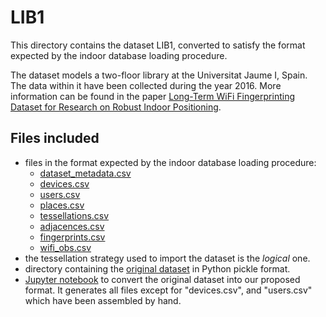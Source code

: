 # LIB1

This directory contains the dataset LIB1, converted to satisfy the format expected by the indoor database loading procedure.

The dataset models a two-floor library at the Universitat Jaume I, Spain. The data within it have been collected during the year 2016. More information can be found in the paper [Long-Term WiFi Fingerprinting Dataset for Research on Robust Indoor Positioning](https://www.mdpi.com/2306-5729/3/1/3).

## Files included

* files in the format expected by the indoor database loading procedure:
  * [dataset_metadata.csv](https://github.com/dslab-uniud/Database-indoor/blob/main/Datasets/converted_datasets/LIB1/dataset_metadata.csv)
  * [devices.csv](https://github.com/dslab-uniud/Database-indoor/blob/main/Datasets/converted_datasets/LIB1/devices.csv)
  * [users.csv](https://github.com/dslab-uniud/Database-indoor/blob/main/Datasets/converted_datasets/LIB1/users.csv)
  * [places.csv](https://github.com/dslab-uniud/Database-indoor/blob/main/Datasets/converted_datasets/LIB1/places.csv)
  * [tessellations.csv](https://github.com/dslab-uniud/Database-indoor/blob/main/Datasets/converted_datasets/LIB1/tessellations.csv)
  * [adjacences.csv](https://github.com/dslab-uniud/Database-indoor/blob/main/Datasets/converted_datasets/LIB1/adjacences.csv)
  * [fingerprints.csv](https://github.com/dslab-uniud/Database-indoor/blob/main/Datasets/converted_datasets/LIB1/fingerprints.csv)
  * [wifi_obs.csv](https://github.com/dslab-uniud/Database-indoor/blob/main/Datasets/converted_datasets/LIB1/wifi_obs.csv)
* the tessellation strategy used to import the dataset is the _logical_ one.
* directory containing the [original dataset](https://github.com/dslab-uniud/Database-indoor/blob/main/Datasets/raw_datasets/LIB/LIB1/) in Python pickle format.
* [Jupyter notebook](https://github.com/dslab-uniud/Database-indoor/blob/main/Datasets/lib_convert.ipynb) to convert the original dataset into our proposed format. It generates all files except for "devices.csv", and "users.csv" which have been assembled by hand.
